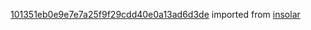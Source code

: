 [101351eb0e9e7e7a25f9f29cdd40e0a13ad6d3de](https://github.com/insolar/insolar/commit/101351eb0e9e7e7a25f9f29cdd40e0a13ad6d3de) imported from [insolar](https://github.com/insolar/insolar)

